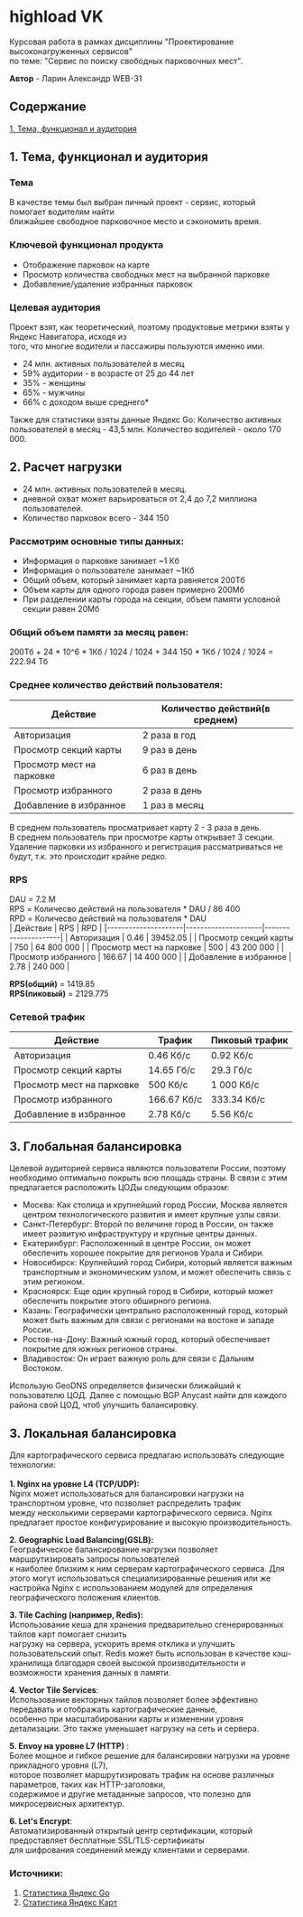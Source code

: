 # highload VK

Курсовая работа в рамках дисциплины "Проектирование высоконагруженных сервисов"<br> по теме: 
"Сервис по поиску свободных парковочных мест".

**Автор** - Ларин Александр WEB-31

## Содержание
  [1. Тема, функционал и аудитория](#раздел-1)
## 1. Тема, функционал и аудитория

### Тема
В качестве темы был выбран личный проект - сервис, который помогает водителям найти <br> ближайшее свободное парковочное место и сэкономить время.

### Ключевой функционал продукта
- Отображение парковок на карте
- Просмотр количества свободных мест на выбранной парковке
- Добавление/удаление избранных парковок

### Целевая аудитория
Проект взят, как теоретический, поэтому продуктовые метрики взяты у Яндекс Навигатора, исходя из <br> того, что многие водители и пассажиры пользуются именно ими.

- 24 млн. активных пользователей в месяц
- 59% аудитории - в возрасте от 25 до 44 лет
- 35% - женщины
- 65% - мужчины
- 66% с доходом выше среднего*

Также для статистики взяты данные Яндекс Go:
Количество активных пользователей в месяц - 43,5 млн.
Количество водителей - около 170 000.

## 2. Расчет нагрузки
- 24 млн. активных пользователей в месяц.
- дневной охват может варьироваться от 2,4 до 7,2 миллиона пользователей.
- Количество парковок всего - 344 150

### Рассмотрим основные типы данных:
- Информация о парковке занимает ~1 Кб
- Информация о пользователе занимает ~1Кб
- Общий объем, который занимает карта равняется 200Тб
- Объем карты для одного города равен примерно 200Мб
- При разделении карты города на секции, объем памяти условной секции равен 20Мб

### Общий объем памяти за месяц равен:
200Тб + 24 * 10^6 * 1Кб / 1024 / 1024 + 344 150  * 1Кб / 1024 / 1024 = 222.94 Тб

### Среднее количество действий пользователя:
| Действие | Количество действий(в среднем) |
|---------------------|---------------------|
| Авторизация | 2 раза в год |
| Просмотр секций карты | 9 раз в день |
| Просмотр мест на парковке | 6 раз в день |
| Просмотр избранного | 2 раза в день |
| Добавление в избранное | 1 раз в месяц |

В среднем пользователь просматривает карту 2 - 3 раза в день.<br>
В среднем пользователь при просмотре карты открывает 3 секции. <br>
Удаление парковки из избранного и регистрация рассматриваться не будут, т.к. это происходит крайне редко.

### RPS
DAU = 7.2 M <br>
RPS = Количесво действий на пользователя * DAU / 86 400 <br>
RPD = Количесво действий на пользователя * DAU <br>
| Действие | RPS | RPD |
|---------------------|---------------------|---------------------|
| Авторизация | 0.46 | 39452.05 |
| Просмотр секций карты | 750 | 64 800 000 |
| Просмотр мест на парковке | 500 | 43 200 000 |
| Просмотр избранного | 166.67 | 14 400  000 |
| Добавление в избранное | 2.78 | 240 000 |

**RPS(общий)** = 1419.85<br>
**RPS(пиковый)** = 2129.775<br>

### Сетевой трафик
| Действие | Трафик | Пиковый трафик |
|---------------------|---------------------|---------------------|
| Авторизация | 0.46 Кб/c | 0.92 Кб/c |
| Просмотр секций карты | 14.65 Гб/c | 29.3 Гб/c |
| Просмотр мест на парковке | 500 Кб/c| 1 000 Кб/c|
| Просмотр избранного | 166.67 Кб/c | 333.34 Кб/c |
| Добавление в избранное | 2.78 Кб/c | 5.56 Кб/c |


## 3. Глобальная балансировка

Целевой аудиторией сервиса являются пользователи России, поэтому необходимо оптимально покрыть всю площадь страны. В связи с этим предлагается расположить ЦОДы следующим образом:

- Москва: Как столица и крупнейший город России, Москва является центром технологического развития и имеет крупные узлы связи.
- Санкт-Петербург: Второй по величине город в России, он также имеет развитую инфраструктуру и крупные центры данных.
- Екатеринбург: Расположенный в центре России, он может обеспечить хорошее покрытие для регионов Урала и Сибири.
- Новосибирск: Крупнейший город Сибири, который является важным транспортным и экономическим узлом, и может обеспечить связь с этим регионом.
- Красноярск: Еще один крупный город в Сибири, который может обеспечить покрытие этого обширного региона.
- Казань: Географически центрально расположенный город, который может быть важным для связи с регионами на востоке и западе России.
- Ростов-на-Дону: Важный южный город, который обеспечивает покрытие для южных регионов страны.
- Владивосток: Он играет важную роль для связи с Дальним Востоком.

Использую GeoDNS определяется физически ближайший к пользователю ЦОД. Далее с помощью BGP Anycast найти для каждого района свой ЦОД, чтоб улучшить балансировку.

## 3. Локальная балансировка

Для картографического сервиса предлагаю использовать следующие технологии:<br><br>
**1. Nginx на уровне L4 (TCP/UDP):** <br> 
Nginx может использоваться для балансировки нагрузки на транспортном уровне, что позволяет распределить трафик <br> между несколькими серверами картографического сервиса. Nginx предлагает простое конфигурирование и высокую производительность.

**2. Geographic Load Balancing(GSLB):** <br>
Географическое балансирование нагрузки позволяет маршрутизировать запросы пользователей <br> к наиболее близким к ним серверам картографического сервиса. Для этого могут использоваться специализированные решения или же настройка Nginx с использованием модулей для определения географического положения клиентов.

**3. Tile Caching (например, Redis):** <br>
Использование кеша для хранения предварительно сгенерированных тайлов карт помогает снизить <br> нагрузку на сервера, ускорить время отклика и улучшить пользовательский опыт. Redis может быть использован в качестве кэш-хранилища благодаря своей высокой производительности и возможности хранения данных в памяти.

**4. Vector Tile Services**: <br>
Использование векторных тайлов позволяет более эффективно передавать и отображать картографические данные, <br>
особенно при масштабировании карты и изменении уровня детализации. Это также уменьшает нагрузку на сеть и сервера.

**5. Envoy на уровне L7 (HTTP)** :<br>
Более мощное и гибкое решение для балансировки нагрузки на уровне прикладного уровня (L7),<br> которое позволяет маршрутизировать трафик на основе различных параметров, таких как HTTP-заголовки, <br> содержимое и другие метаданные запросов, что полезно для микросервисных архитектур.

**6. Let's Encrypt**: <br>
Автоматизированный открытый центр сертификации, который предоставляет бесплатные SSL/TLS-сертификаты <br> для шифрования соединений между клиентами и серверами.

### Источники:
1. [Статистика Яндекс Go](https://inclient.ru/yandex-stats/#go)<br>
2. [Статистика Яндекс Карт](https://www.retail.ru/rbc/pressreleases/prodvizhenie-biznesa-v-puti-geomediynaya-reklama-kak-instrument-marketinga-v-2023/)






